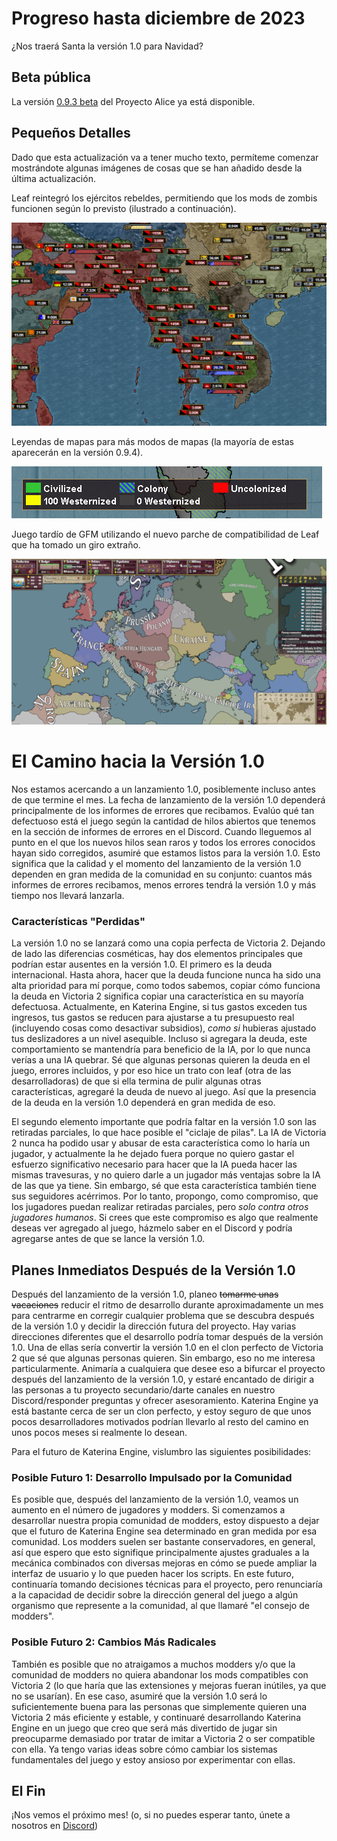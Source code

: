# Progreso hasta diciembre de 2023

¿Nos traerá Santa la versión 1.0 para Navidad?

## Beta pública

La versión [0.9.3 beta](https://github.com/Nivaturimika/Katerina-Engine/releases/download/v0.9.3%CE%B2/0.9.3-BETA.zip) del Proyecto Alice ya está disponible.

## Pequeños Detalles

Dado que esta actualización va a tener mucho texto, permíteme comenzar mostrándote algunas imágenes de cosas que se han añadido desde la última actualización.

Leaf reintegró los ejércitos rebeldes, permitiendo que los mods de zombis funcionen según lo previsto (ilustrado a continuación).

![zombies](./images/reb.png)

Leyendas de mapas para más modos de mapas (la mayoría de estas aparecerán en la versión 0.9.4).

![map legend](./images/leg.png)

Juego tardío de GFM utilizando el nuevo parche de compatibilidad de Leaf que ha tomado un giro extraño.

![gfm](./images/gfm.png)

# El Camino hacia la Versión 1.0

Nos estamos acercando a un lanzamiento 1.0, posiblemente incluso antes de que termine el mes. La fecha de lanzamiento de la versión 1.0 dependerá principalmente de los informes de errores que recibamos. Evalúo qué tan defectuoso está el juego según la cantidad de hilos abiertos que tenemos en la sección de informes de errores en el Discord. Cuando lleguemos al punto en el que los nuevos hilos sean raros y todos los errores conocidos hayan sido corregidos, asumiré que estamos listos para la versión 1.0. Esto significa que la calidad y el momento del lanzamiento de la versión 1.0 dependen en gran medida de la comunidad en su conjunto: cuantos más informes de errores recibamos, menos errores tendrá la versión 1.0 y más tiempo nos llevará lanzarla.

### Características "Perdidas"

La versión 1.0 no se lanzará como una copia perfecta de Victoria 2. Dejando de lado las diferencias cosméticas, hay dos elementos principales que podrían estar ausentes en la versión 1.0. El primero es la deuda internacional. Hasta ahora, hacer que la deuda funcione nunca ha sido una alta prioridad para mí porque, como todos sabemos, copiar cómo funciona la deuda en Victoria 2 significa copiar una característica en su mayoría defectuosa. Actualmente, en Katerina Engine, si tus gastos exceden tus ingresos, tus gastos se reducen para ajustarse a tu presupuesto real (incluyendo cosas como desactivar subsidios), *como si* hubieras ajustado tus deslizadores a un nivel asequible. Incluso si agregara la deuda, este comportamiento se mantendría para beneficio de la IA, por lo que nunca verías a una IA quebrar. Sé que algunas personas quieren la deuda en el juego, errores incluidos, y por eso hice un trato con leaf (otra de las desarrolladoras) de que si ella termina de pulir algunas otras características, agregaré la deuda de nuevo al juego. Así que la presencia de la deuda en la versión 1.0 dependerá en gran medida de eso.

El segundo elemento importante que podría faltar en la versión 1.0 son las retiradas parciales, lo que hace posible el "ciclaje de pilas". La IA de Victoria 2 nunca ha podido usar y abusar de esta característica como lo haría un jugador, y actualmente la he dejado fuera porque no quiero gastar el esfuerzo significativo necesario para hacer que la IA pueda hacer las mismas travesuras, y no quiero darle a un jugador más ventajas sobre la IA de las que ya tiene. Sin embargo, sé que esta característica también tiene sus seguidores acérrimos. Por lo tanto, propongo, como compromiso, que los jugadores puedan realizar retiradas parciales, pero *solo contra otros jugadores humanos*. Si crees que este compromiso es algo que realmente deseas ver agregado al juego, házmelo saber en el Discord y podría agregarse antes de que se lance la versión 1.0.

## Planes Inmediatos Después de la Versión 1.0

Después del lanzamiento de la versión 1.0, planeo ~~tomarme unas vacaciones~~ reducir el ritmo de desarrollo durante aproximadamente un mes para centrarme en corregir cualquier problema que se descubra después de la versión 1.0 y decidir la dirección futura del proyecto. Hay varias direcciones diferentes que el desarrollo podría tomar después de la versión 1.0. Una de ellas sería convertir la versión 1.0 en el clon perfecto de Victoria 2 que sé que algunas personas quieren. Sin embargo, eso no me interesa particularmente. Animaría a cualquiera que desee eso a bifurcar el proyecto después del lanzamiento de la versión 1.0, y estaré encantado de dirigir a las personas a tu proyecto secundario/darte canales en nuestro Discord/responder preguntas y ofrecer asesoramiento. Katerina Engine ya está bastante cerca de ser un clon perfecto, y estoy seguro de que unos pocos desarrolladores motivados podrían llevarlo al resto del camino en unos pocos meses si realmente lo desean.

Para el futuro de Katerina Engine, vislumbro las siguientes posibilidades:

### Posible Futuro 1: Desarrollo Impulsado por la Comunidad

Es posible que, después del lanzamiento de la versión 1.0, veamos un aumento en el número de jugadores y modders. Si comenzamos a desarrollar nuestra propia comunidad de modders, estoy dispuesto a dejar que el futuro de Katerina Engine sea determinado en gran medida por esa comunidad. Los modders suelen ser bastante conservadores, en general, así que espero que esto signifique principalmente ajustes graduales a la mecánica combinados con diversas mejoras en cómo se puede ampliar la interfaz de usuario y lo que pueden hacer los scripts. En este futuro, continuaría tomando decisiones técnicas para el proyecto, pero renunciaría a la capacidad de decidir sobre la dirección general del juego a algún organismo que represente a la comunidad, al que llamaré "el consejo de modders".

### Posible Futuro 2: Cambios Más Radicales

También es posible que no atraigamos a muchos modders y/o que la comunidad de modders no quiera abandonar los mods compatibles con Victoria 2 (lo que haría que las extensiones y mejoras fueran inútiles, ya que no se usarían). En ese caso, asumiré que la versión 1.0 será lo suficientemente buena para las personas que simplemente quieren una Victoria 2 más eficiente y estable, y continuaré desarrollando Katerina Engine en un juego que creo que será más divertido de jugar sin preocuparme demasiado por tratar de imitar a Victoria 2 o ser compatible con ella. Ya tengo varias ideas sobre cómo cambiar los sistemas fundamentales del juego y estoy ansioso por experimentar con ellas.

## El Fin

¡Nos vemos el próximo mes! (o, si no puedes esperar tanto, únete a nosotros en [Discord](https://discord.gg/QUJExr4mRn))